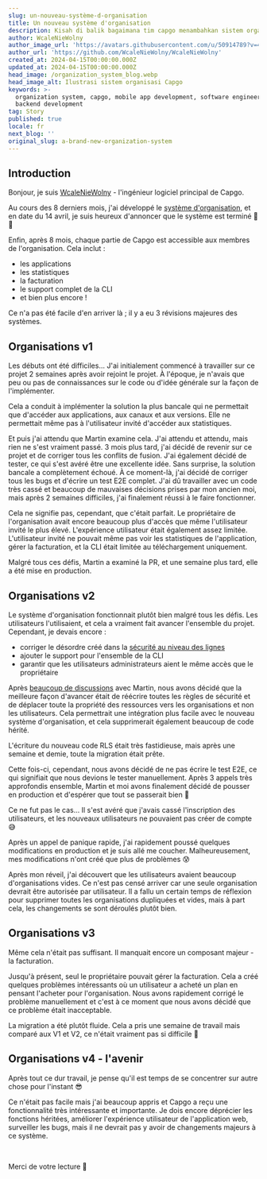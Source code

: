 ```yaml
---
slug: un-nouveau-système-d-organisation
title: Un nouveau système d'organisation
description: Kisah di balik bagaimana tim capgo menambahkan sistem organisasi
author: WcaleNieWolny
author_image_url: 'https://avatars.githubusercontent.com/u/50914789?v=4'
author_url: 'https://github.com/WcaleNieWolny/WcaleNieWolny'
created_at: 2024-04-15T00:00:00.000Z
updated_at: 2024-04-15T00:00:00.000Z
head_image: /organization_system_blog.webp
head_image_alt: Ilustrasi sistem organisasi Capgo
keywords: >-
  organization system, capgo, mobile app development, software engineering,
  backend development
tag: Story
published: true
locale: fr
next_blog: ''
original_slug: a-brand-new-organization-system
---
```

## Introduction

Bonjour, je suis [WcaleNieWolny](https://github.com/WcaleNieWolny/WcaleNieWolny) - l'ingénieur logiciel principal de Capgo.

Au cours des 8 derniers mois, j'ai développé le [système d'organisation](/docs/webapp/organization-system/), et en date du 14 avril, je suis heureux d'annoncer que le système est terminé 🎉 🎊

Enfin, après 8 mois, chaque partie de Capgo est accessible aux membres de l'organisation. Cela inclut :
 - les applications
 - les statistiques
 - la facturation
 - le support complet de la CLI
 - et bien plus encore !

Ce n'a pas été facile d'en arriver là ; il y a eu 3 révisions majeures des systèmes.

## Organisations v1

Les débuts ont été difficiles... J'ai initialement commencé à travailler sur ce projet 2 semaines après avoir rejoint le projet.
À l'époque, je n'avais que peu ou pas de connaissances sur le code ou d'idée générale sur la façon de l'implémenter.

Cela a conduit à implémenter la solution la plus bancale qui ne permettait que d'accéder aux applications, aux canaux et aux versions.
Elle ne permettait même pas à l'utilisateur invité d'accéder aux statistiques.

Et puis j'ai attendu que Martin examine cela. J'ai attendu et attendu, mais rien ne s'est vraiment passé. 3 mois plus tard, j'ai décidé de revenir sur ce projet et de corriger tous les conflits de fusion. J'ai également décidé de tester, ce qui s'est avéré être une excellente idée.
Sans surprise, la solution bancale a complètement échoué. À ce moment-là, j'ai décidé de corriger tous les bugs et d'écrire un test E2E complet.
J'ai dû travailler avec un code très cassé et beaucoup de mauvaises décisions prises par mon ancien moi, mais après 2 semaines difficiles, j'ai finalement réussi à le faire fonctionner.

Cela ne signifie pas, cependant, que c'était parfait. Le propriétaire de l'organisation avait encore beaucoup plus d'accès que même l'utilisateur invité le plus élevé. L'expérience utilisateur était également assez limitée. L'utilisateur invité ne pouvait même pas voir les statistiques de l'application, gérer la facturation, et la CLI était limitée au téléchargement uniquement.

Malgré tous ces défis, Martin a examiné la PR, et une semaine plus tard, elle a été mise en production.

## Organisations v2

Le système d'organisation fonctionnait plutôt bien malgré tous les défis. Les utilisateurs l'utilisaient, et cela a vraiment fait avancer l'ensemble du projet. Cependant, je devais encore :
 - corriger le désordre créé dans la [sécurité au niveau des lignes](https://supabase.com/docs/guides/auth/row-level-security)
 - ajouter le support pour l'ensemble de la CLI
 - garantir que les utilisateurs administrateurs aient le même accès que le propriétaire

Après [beaucoup de discussions](https://github.com/Cap-go/capgo/issues/564) avec Martin, nous avons décidé que la meilleure façon d'avancer était de réécrire toutes les règles de sécurité et de déplacer toute la propriété des ressources vers les organisations et non les utilisateurs.
Cela permettrait une intégration plus facile avec le nouveau système d'organisation, et cela supprimerait également beaucoup de code hérité.

L'écriture du nouveau code RLS était très fastidieuse, mais après une semaine et demie, toute la migration était prête.

Cette fois-ci, cependant, nous avons décidé de ne pas écrire le test E2E, ce qui signifiait que nous devions le tester manuellement. Après 3 appels très approfondis ensemble, Martin et moi avons finalement décidé de pousser en production et d'espérer que tout se passerait bien 🙏

Ce ne fut pas le cas... Il s'est avéré que j'avais cassé l'inscription des utilisateurs, et les nouveaux utilisateurs ne pouvaient pas créer de compte 😅

Après un appel de panique rapide, j'ai rapidement poussé quelques modifications en production et je suis allé me coucher. Malheureusement, mes modifications n'ont créé que plus de problèmes 😰

Après mon réveil, j'ai découvert que les utilisateurs avaient beaucoup d'organisations vides. Ce n'est pas censé arriver car une seule organisation devrait être autorisée par utilisateur. Il a fallu un certain temps de réflexion pour supprimer toutes les organisations dupliquées et vides, mais à part cela, les changements se sont déroulés plutôt bien.

## Organisations v3

Même cela n'était pas suffisant. Il manquait encore un composant majeur - la facturation.

Jusqu'à présent, seul le propriétaire pouvait gérer la facturation. Cela a créé quelques problèmes intéressants où un utilisateur a acheté un plan en pensant l'acheter pour l'organisation.
Nous avons rapidement corrigé le problème manuellement et c'est à ce moment que nous avons décidé que ce problème était inacceptable.

La migration a été plutôt fluide. Cela a pris une semaine de travail mais comparé aux V1 et V2, ce n'était vraiment pas si difficile 🚀

## Organisations v4 - l'avenir

Après tout ce dur travail, je pense qu'il est temps de se concentrer sur autre chose pour l'instant 😎

Ce n'était pas facile mais j'ai beaucoup appris et Capgo a reçu une fonctionnalité très intéressante et importante.
Je dois encore déprécier les fonctions héritées, améliorer l'expérience utilisateur de l'application web, surveiller les bugs,
mais il ne devrait pas y avoir de changements majeurs à ce système.

<br>

Merci de votre lecture 🚀
